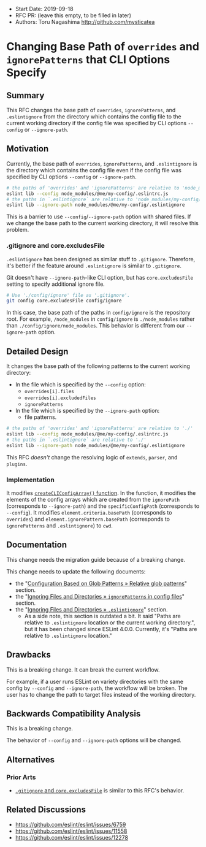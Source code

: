 - Start Date: 2019-09-18
- RFC PR: (leave this empty, to be filled in later)
- Authors: Toru Nagashima <http://github.com/mysticatea>

# Changing Base Path of `overrides` and `ignorePatterns` that CLI Options Specify

## Summary

This RFC changes the base path of `overrides`, `ignorePatterns`, and `.eslintignore` from the directory which contains the config file to the current working directory if the config file was specified by CLI options `--config` or `--ignore-path`.

## Motivation

Currently, the base path of `overrides`, `ignorePatterns`, and `.eslintignore` is the directory which contains the config file even if the config file was specified by CLI options `--config` or `--ignore-path`.

```bash
# the paths of 'overrides' and 'ignorePatterns' are relative to 'node_modules/my-config/'
eslint lib --config node_modules/@me/my-config/.eslintrc.js
# the paths in `.eslintignore` are relative to 'node_modules/my-config/'
eslint lib --ignore-path node_modules/@me/my-config/.eslintignore
```

This is a barrier to use `--config`/`--ignore-path` option with shared files. If we change the base path to the current working directory, it will resolve this problem.

### .gitignore and core.excludesFile

`.eslintignore` has been designed as similar stuff to `.gitignore`. Therefore, it's better if the feature around `.eslintignore` is similar to `.gitignore`.

Git doesn't have `--ignore-path`-like CLI option, but has `core.excludesFile` setting to specify additional ignore file.

```bash
# Use './config/ignore' file as '.gitignore'.
git config core.excludesFile config/ignore
```

In this case, the base path of the paths in `config/ignore` is the repository root. For example, `/node_modules` in `config/ignore` is `./node_modules` rather than `./config/ignore/node_modules`. This behavior is different from our `--ignore-path` option.

## Detailed Design

It changes the base path of the following patterns to the current working directory:

- In the file which is specified by the `--config` option:
    - `overrides[i].files`
    - `overrides[i].excludedFiles`
    - `ignorePatterns`
- In the file which is specified by the `--ignore-path` option:
    - file patterns.

```bash
# the paths of 'overrides' and 'ignorePatterns' are relative to './'
eslint lib --config node_modules/@me/my-config/.eslintrc.js
# the paths in `.eslintignore` are relative to './'
eslint lib --ignore-path node_modules/@me/my-config/.eslintignore
```

This RFC *doesn't* change the resolving logic of `extends`, `parser`, and `plugins`.

### Implementation

It modifies [`createCLIConfigArray()` function](https://github.com/eslint/eslint/blob/869f96aa87c4f990f54e1eeccb0e3f7dbd66e6c2/lib/cli-engine/cascading-config-array-factory.js#L133-L165). In the function, it modifies the elements of the config arrays which are created from the `ignorePath` (corresponds to `--ignore-path`) and the `specificConfigPath` (corresponds to `--config`). It modifies `element.criteria.basePath` (corresponds to `overrides`) and `element.ignorePattern.basePath` (corresponds to `ignorePatterns` and `.eslintignore`) to `cwd`.

## Documentation

This change needs the migration guide because of a breaking change.

This change needs to update the following documents:

- the "[Configuration Based on Glob Patterns » Relative glob patterns](https://github.com/eslint/eslint/blob/869f96aa87c4f990f54e1eeccb0e3f7dbd66e6c2/docs/user-guide/configuring.md#relative-glob-patterns)" section.
- the "[Ignoring Files and Directories » `ignorePatterns` in config files](https://github.com/eslint/eslint/blob/869f96aa87c4f990f54e1eeccb0e3f7dbd66e6c2/docs/user-guide/configuring.md#ignorepatterns-in-config-files)" section.
- the "[Ignoring Files and Directories » `.eslintignore`](https://github.com/eslint/eslint/blob/869f96aa87c4f990f54e1eeccb0e3f7dbd66e6c2/docs/user-guide/configuring.md#eslintignore)" section.
    - As a side note, this section is outdated a bit. It said "Paths are relative to `.eslintignore` location or the current working directory.", but it has been changed since ESLint 4.0.0. Currently, it's "Paths are relative to `.eslintignore` location."

## Drawbacks

This is a breaking change. It can break the current workflow.

For example, if a user runs ESLint on variety directories with the same config by `--config` and `--ignore-path`, the workflow will be broken. The user has to change the path to target files instead of the working directory.

## Backwards Compatibility Analysis

This is a breaking change.

The behavior of `--config` and `--ignore-path` options will be changed.

## Alternatives

### Prior Arts

- [`.gitignore` and `core.excludesFile`](#-gitignore-and-core-excludesfile) is similar to this RFC's behavior.

## Related Discussions

- https://github.com/eslint/eslint/issues/6759
- https://github.com/eslint/eslint/issues/11558
- https://github.com/eslint/eslint/issues/12278

